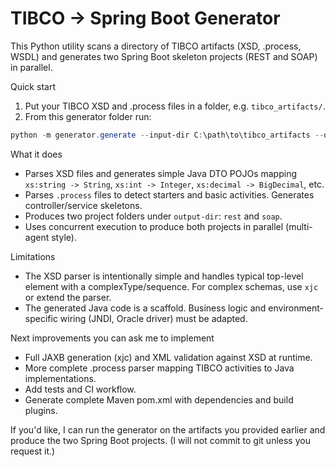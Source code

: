 # TIBCO -> Spring Boot Generator

This Python utility scans a directory of TIBCO artifacts (XSD, .process, WSDL) and generates two Spring Boot skeleton projects (REST and SOAP) in parallel.

Quick start

1. Put your TIBCO XSD and .process files in a folder, e.g. `tibco_artifacts/`.
2. From this generator folder run:

```powershell
python -m generator.generate --input-dir C:\path\to\tibco_artifacts --output-dir C:\path\to\generated_projects
```

What it does

- Parses XSD files and generates simple Java DTO POJOs mapping `xs:string -> String`, `xs:int -> Integer`, `xs:decimal -> BigDecimal`, etc.
- Parses `.process` files to detect starters and basic activities. Generates controller/service skeletons.
- Produces two project folders under `output-dir`: `rest` and `soap`.
- Uses concurrent execution to produce both projects in parallel (multi-agent style).

Limitations

- The XSD parser is intentionally simple and handles typical top-level element with a complexType/sequence. For complex schemas, use `xjc` or extend the parser.
- The generated Java code is a scaffold. Business logic and environment-specific wiring (JNDI, Oracle driver) must be adapted.

Next improvements you can ask me to implement

- Full JAXB generation (xjc) and XML validation against XSD at runtime.
- More complete .process parser mapping TIBCO activities to Java implementations.
- Add tests and CI workflow.
- Generate complete Maven pom.xml with dependencies and build plugins.

If you'd like, I can run the generator on the artifacts you provided earlier and produce the two Spring Boot projects. (I will not commit to git unless you request it.)
